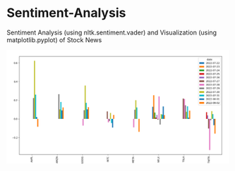 # Sentiment-Analysis
Sentiment Analysis (using nltk.sentiment.vader) and Visualization (using matplotlib.pyplot) of Stock News


![this is an image](https://github.com/draconewman/Sentiment-Analysis/blob/main/output-graph.png)
